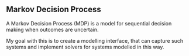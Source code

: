 ## Markov Decision Process

A Markov Decision Process (MDP) is a model for sequential decision making when outcomes are uncertain. 

My goal with this is to create a modelling interface, that can capture such systems and implement solvers for systems modelled in this way. 
